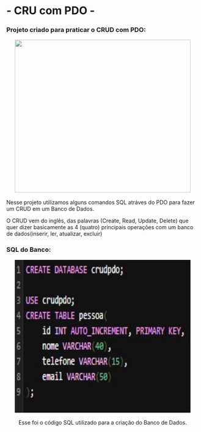 # - CRU com PDO -

### Projeto criado para praticar o CRUD com PDO:

<p align="center">
<img width="460" height="399" src="/CRUD-PDO/img/imgteste.jpeg">
</p>

<p align="center"><p>Nesse projeto utilizamos alguns comandos SQL atráves do PDO para fazer um CRUD em um Banco de Dados.<p>O CRUD vem do inglês, das palavras (Create, Read, Update, Delete) que quer dizer basicamente as 4 (quatro) principais operações com um banco de dados(inserir, ler, atualizar, excluir)</p></p>

### SQL do Banco:

<p align="center">
<img width="460" height="399" src="/CRUD-PDO/img/imgsql.jpg">
</p>

<p align="center">Esse foi o código SQL utilizado para a criação do Banco de Dados.</p>
